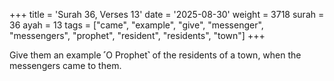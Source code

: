 +++
title = 'Surah 36, Verses 13'
date = '2025-08-30'
weight = 3718
surah = 36
ayah = 13
tags = ["came", "example", "give", "messenger", "messengers", "prophet", "resident", "residents", "town"]
+++

Give them an example ˹O Prophet˺ of the residents of a town, when the messengers came to them.